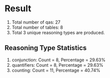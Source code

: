 # Result<br/>
1. Total number of qas: 27<br/>
2. Total number of tables: 8<br/>
3. Total 3 unique reasoning types are produced.<br/>
## **Reasoning Type Statistics**<br/>
1. conjunction: Count = 8, Percentage = 29.63%<br/>
2. quantifiers: Count = 8, Percentage = 29.63%<br/>
3. counting: Count = 11, Percentage = 40.74%<br/>
